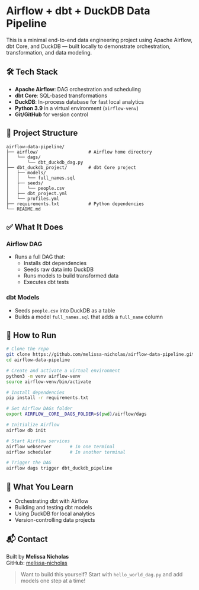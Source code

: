 # Airflow + dbt + DuckDB Data Pipeline

This is a minimal end-to-end data engineering project using Apache Airflow, dbt Core, and DuckDB — built locally to demonstrate 
orchestration, transformation, and data modeling.

## 🛠 Tech Stack

- **Apache Airflow**: DAG orchestration and scheduling  
- **dbt Core**: SQL-based transformations  
- **DuckDB**: In-process database for fast local analytics  
- **Python 3.9** in a virtual environment (`airflow-venv`)  
- **Git/GitHub** for version control  

## 📁 Project Structure

```
airflow-data-pipeline/
├── airflow/                   # Airflow home directory
│   └── dags/
│       └── dbt_duckdb_dag.py
├── dbt_duckdb_project/        # dbt Core project
│   ├── models/
│   │   └── full_names.sql
│   ├── seeds/
│   │   └── people.csv
│   ├── dbt_project.yml
│   └── profiles.yml
├── requirements.txt           # Python dependencies
└── README.md
```

## ✅ What It Does

### Airflow DAG

- Runs a full DAG that:
  - Installs dbt dependencies
  - Seeds raw data into DuckDB
  - Runs models to build transformed data
  - Executes dbt tests

### dbt Models

- Seeds `people.csv` into DuckDB as a table  
- Builds a model `full_names.sql` that adds a `full_name` column  

## 🚀 How to Run

```bash
# Clone the repo
git clone https://github.com/melissa-nicholas/airflow-data-pipeline.git
cd airflow-data-pipeline

# Create and activate a virtual environment
python3 -m venv airflow-venv
source airflow-venv/bin/activate

# Install dependencies
pip install -r requirements.txt

# Set Airflow DAGs folder
export AIRFLOW__CORE__DAGS_FOLDER=$(pwd)/airflow/dags

# Initialize Airflow
airflow db init

# Start Airflow services
airflow webserver       # In one terminal
airflow scheduler       # In another terminal

# Trigger the DAG
airflow dags trigger dbt_duckdb_pipeline
```

## 🧠 What You Learn

- Orchestrating dbt with Airflow  
- Building and testing dbt models  
- Using DuckDB for local analytics  
- Version-controlling data projects  

## 📬 Contact

Built by **Melissa Nicholas**  
GitHub: [melissa-nicholas](https://github.com/melissa-nicholas)

> Want to build this yourself? Start with `hello_world_dag.py` and add models one step at a time!

